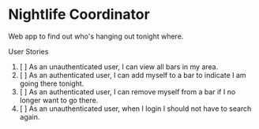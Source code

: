 # Nightlife Coordinator

Web app to find out who's hanging out tonight where.

User Stories

1. [ ] As an unauthenticated user, I can view all bars in my area.
1. [ ] As an authenticated user, I can add myself to a bar to indicate I am going there tonight.
1. [ ] As an authenticated user, I can remove myself from a bar if I no longer want to go there.
1. [ ] As an unauthenticated user, when I login I should not have to search again.
